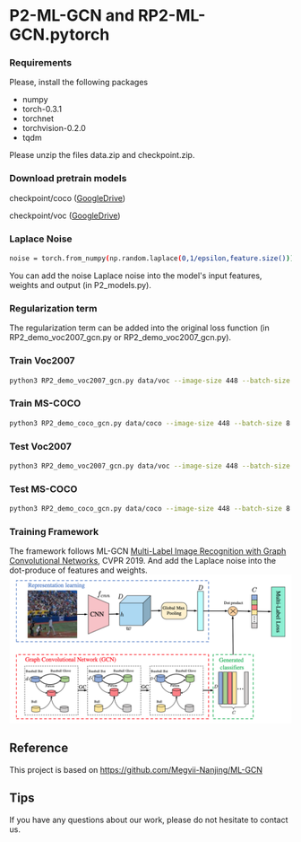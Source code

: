 # P2-ML-GCN and RP2-ML-GCN.pytorch

### Requirements
Please, install the following packages
- numpy
- torch-0.3.1
- torchnet
- torchvision-0.2.0
- tqdm

Please unzip the files data.zip and checkpoint.zip.

### Download pretrain models
checkpoint/coco ([GoogleDrive](https://drive.google.com/open?id=1ivLi1Rc-dCUmN1ProcMk76zxF1DSvlIk))

checkpoint/voc ([GoogleDrive](https://drive.google.com/open?id=1lhbmW5g-Mo9KgI07nmc1kwSbEnb6t-YA))

### Laplace Noise
```sh
noise = torch.from_numpy(np.random.laplace(0,1/epsilon,feature.size())).cuda().float()
```
You can add the noise Laplace noise into the model's input features, weights and output (in P2_models.py).

### Regularization term 
The regularization term can be added into the original loss function (in RP2_demo_voc2007_gcn.py or RP2_demo_voc2007_gcn.py).


### Train Voc2007
```sh
python3 RP2_demo_voc2007_gcn.py data/voc --image-size 448 --batch-size 16 --epochs 40
```
### Train MS-COCO
```sh
python3 RP2_demo_coco_gcn.py data/coco --image-size 448 --batch-size 8 --epochs 20
```

### Test Voc2007
```sh
python3 RP2_demo_voc2007_gcn.py data/voc --image-size 448 --batch-size 16 -e --resume checkpoint/voc/voc_checkpoint.pth.tar
```

### Test MS-COCO
```sh
python3 RP2_demo_coco_gcn.py data/coco --image-size 448 --batch-size 8 -e --resume checkpoint/coco/coco_checkpoint.pth.tar
```

### Training Framework
The framework follows ML-GCN [Multi-Label Image Recognition with Graph Convolutional Networks](https://arxiv.org/abs/1904.03582), CVPR 2019.
And add the Laplace noise into the dot-produce of features and weights.
![Framework](https://github.com/ahahnut/-R-P2-ML-GCN/blob/master/Framework.png)

## Reference
This project is based on https://github.com/Megvii-Nanjing/ML-GCN

## Tips
If you have any questions about our work, please do not hesitate to contact us.

